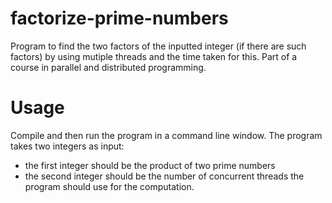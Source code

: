 # factorize-prime-numbers
Program to find the two factors of the inputted integer (if there are such factors) by using mutiple threads and the time taken for this. Part of a course in parallel and distributed programming. 

# Usage
Compile and then run the program in a command line window.
The program takes two integers as input:
- the first integer should be the product of two prime numbers
- the second integer should be the number of concurrent threads the program should use for
the computation.
